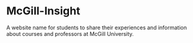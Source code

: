 # McGill-Insight
A website name for students to share their experiences and information about courses and professors at McGill University. 
